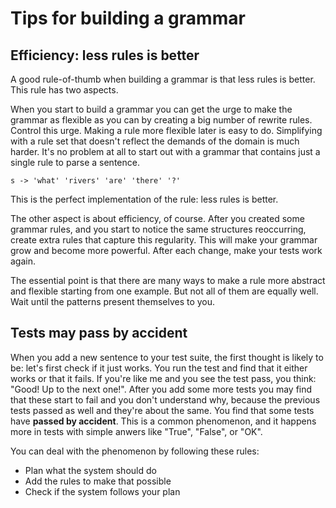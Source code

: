# Tips for building a grammar

## Efficiency: less rules is better

A good rule-of-thumb when building a grammar is that less rules is better. This rule has two aspects.

When you start to build a grammar you can get the urge to make the grammar as flexible as you can by creating a big number of rewrite rules. Control this urge. Making a rule more flexible later is easy to do. Simplifying with a rule set that doesn't reflect the demands of the domain is much harder. It's no problem at all to start out with a grammar that contains just a single rule to parse a sentence.

    s -> 'what' 'rivers' 'are' 'there' '?'

This is the perfect implementation of the rule: less rules is better.

The other aspect is about efficiency, of course. After you created some grammar rules, and you start to notice the same structures reoccurring, create extra rules that capture this regularity. This will make your grammar grow and become more powerful. After each change, make your tests work again.

The essential point is that there are many ways to make a rule more abstract and flexible starting from one example. But not all of them are equally well. Wait until the patterns present themselves to you.

## Tests may pass by accident

When you add a new sentence to your test suite, the first thought is likely to be: let's first check if it just works. You run the test and find that it either works or that it fails. If you're like me and you see the test pass, you think: "Good! Up to the next one!". After you add some more tests you may find that these start to fail and you don't understand why, because the previous tests passed as well and they're about the same. You find that some tests have <b>passed by accident</b>. This is a common phenomenon, and it happens more in tests with simple anwers like "True", "False", or "OK".

You can deal with the phenomenon by following these rules:

* Plan what the system should do
* Add the rules to make that possible
* Check if the system follows your plan

